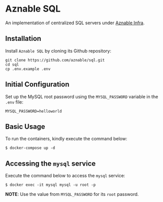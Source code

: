 # Aznable SQL

An implementation of centralized SQL servers under [Aznable Infra](https://github.com/aznable/infra).

## Installation

Install `Aznable SQL` by cloning its Github repository:

```
git clone https://github.com/aznable/sql.git
cd sql
cp .env.example .env
```

## Initial Configuration

Set up the MySQL root password using the `MYSQL_PASSWORD` variable in the `.env` file:

```
MYSQL_PASSWORD=helloworld
```

## Basic Usage

To run the containers, kindly execute the command below:

```
$ docker-compose up -d
```

## Accessing the `mysql` service

Execute the command below to access the `mysql` service:

```
$ docker exec -it mysql mysql -u root -p
```

**NOTE**: Use the value from `MYSQL_PASSWORD` for its `root` password.